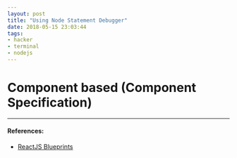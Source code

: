 ```yaml
---
layout: post
title: "Using Node Statement Debugger"
date: 2018-05-15 23:03:44
tags:
- hacker
- terminal
- nodejs
---
```


# Component based (Component Specification)

  
-----

#### References:

- [ReactJS Blueprints](https://www.packtpub.com/web-development/reactjs-blueprints)
